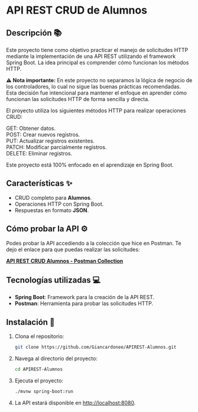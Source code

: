 # API REST CRUD de Alumnos
  
## Descripción 📚

Este proyecto tiene como objetivo practicar el manejo de solicitudes HTTP mediante la implementación de una API REST utilizando el framework Spring Boot.
La idea principal es comprender cómo funcionan los métodos HTTP.  

 **⚠ Nota importante:**
En este proyecto no separamos la lógica de negocio de los controladores, lo cual no sigue las buenas prácticas recomendadas. Esta decisión fue intencional para mantener el enfoque en aprender cómo funcionan las solicitudes HTTP de forma sencilla y directa.

El proyecto utiliza los siguientes métodos HTTP para realizar operaciones CRUD:

GET: Obtener datos.  
POST: Crear nuevos registros.  
PUT: Actualizar registros existentes.  
PATCH: Modificar parcialmente registros.  
DELETE: Eliminar registros.  
  
Este proyecto está 100% enfocado en el aprendizaje en Spring Boot.

## Características ✨

- CRUD completo para **Alumnos**.
- Operaciones HTTP con Spring Boot.
- Respuestas en formato **JSON**.
  
## Cómo probar la API ⚙️

Podes probar la API accediendo a la colección que hice en Postman. Te dejo el enlace para que puedas realizar las solicitudes:

[**API REST CRUD Alumnos - Postman Collection**](https://www.postman.com/giancardone/apis-gianca/collection/fprii5q/api-cruid-alumnos?action=share&creator=40242380)

## Tecnologías utilizadas 💻

- **Spring Boot**: Framework para la creación de la API REST.
- **Postman**: Herramienta para probar las solicitudes HTTP.

## Instalación 🔧

1. Clona el repositorio:
    ```bash
    git clone https://github.com/Giancardonee/APIREST-Alumnos.git
    ```

2. Navega al directorio del proyecto:
    ```bash
    cd APIREST-Alumnos
    ```

3. Ejecuta el proyecto:
    ```bash
    ./mvnw spring-boot:run
    ```
4. La API estará disponible en [http://localhost:8080](http://localhost:8080).

   
